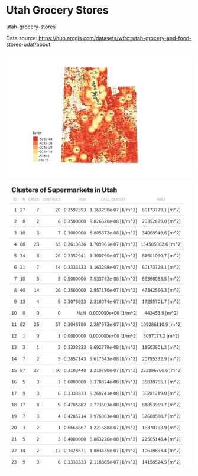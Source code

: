 # Utah Grocery Stores
 utah-grocery-stores

 Data source: https://hub.arcgis.com/datasets/wfrc::utah-grocery-and-food-stores-udaf/about


![alt text](risk.jpeg)

![alt text](table1.png)
